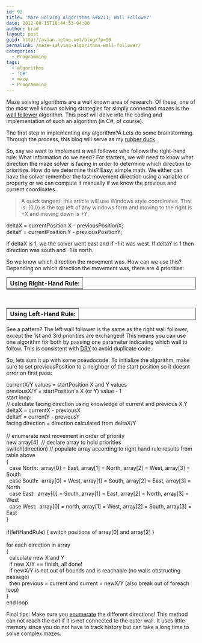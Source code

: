 ```yaml
---
id: 93
title: 'Maze Solving Algorithms &#8211; Wall Follower'
date: 2012-08-15T10:44:53-04:00
author: brad
layout: post
guid: http://avian.netne.net/blog/?p=93
permalink: /maze-solving-algorithms-wall-follower/
categories:
  - Programming
tags:
  - algorithms
  - 'C#'
  - maze
  - Programming
---
```

Maze solving algorithms are a well known area of research. Of these, one of the most well known solving strategies for simply connected mazes is the [wall follower](http://en.wikipedia.org/wiki/Maze_solving_algorithm#Wall_follower) algorithm. This post will delve into the coding and implementation of such an algorithm (in C#, of course).

<!--more-->

The first step in implementing any algorithm?Â Lets do some brainstorming. Through the process, this blog will serve as my [rubber duck](http://en.wikipedia.org/wiki/Rubber_duck_debugging).

So, say we want to implement a wall follower who follows the right-hand rule. What information do we need? For starters, we will need to know what direction the maze solver is facing in order to determine which direction to prioritize. How do we determine this? Easy: simple math. We either can have the solver remember the last movement direction using a variable or property or we can compute it manually if we know the previous and current coordinates.

> A quick tangent: this article will use Windows style coordinates. That is: (0,0) is the top left of any windows form and moving to the right is +X and moving down is +Y.

<div class="codecolorer-container text default" style="overflow:auto;white-space:nowrap;">
  <div class="text codecolorer">
    deltaX = currentPosition.X - previousPositionX;<br /> deltaY = currentPosition.Y - previousPositionY;
  </div>
</div>

If deltaX is 1, we the solver went east and if -1 it was west. If deltaY is 1 then direction was south and -1 is north.

So we know which direction the movement was. How can we use this? Depending on which direction the movement was, there are 4 priorities:<table border=1> 

<th colspan="5">
  Using Right-Hand Rule:
</th>

</table> 

&nbsp;<table border=1> 

<th colspan="5">
  Using Left-Hand Rule:
</th>

</table> 

See a pattern? The left wall follower is the same as the right wall follower, except the 1st and 3rd priorities are exchanged! This means you can use one algorithm for both by passing one parameter indicating which wall to follow. This is consistent with [DRY](http://en.wikipedia.org/wiki/Don't_repeat_yourself) to avoid duplicate code.

So, lets sum it up with some pseudocode. To initialize the algorithm, make sure to set previousPosition to a neighbor of the start position so it doesnt error on first pass:

<div class="codecolorer-container text default" style="overflow:auto;white-space:nowrap;">
  <div class="text codecolorer">
    currentX/Y values = startPosition X and Y values<br /> previousX/Y = startPosition's X (or Y) value - 1
  </div>
</div>

<div class="codecolorer-container text default">
  <div class="text codecolorer">
    start loop:<br /> // calculate facing direction using knowledge of current and previous X,Y<br /> deltaX = currentX - previousX<br /> deltaY = currentY - previousY<br /> facing direction = direction calculated from deltaX/Y<br /> <br /> // enumerate next movement in order of priority<br /> new array[4] &nbsp;// declare array to hold priorities<br /> switch(direction) // populate array according to right hand rule results from table above<br /> {<br /> &nbsp; case North: &nbsp;array[0] = East, array[1] = North, array[2] = West, array[3] = South<br /> &nbsp; case South: &nbsp;array[0] = West, array[1] = South, array[2] = East, array[3] = North<br /> &nbsp; case East: &nbsp;array[0] = South, array[1] = East, array[2] = North, array[3] = West<br /> &nbsp; case West: &nbsp;array[0] = north, array[1] = West, array[2] = South, array[3] = East<br /> }<br /> <br /> if(leftHandRule) { switch positions of array[0] and array[2] }<br /> <br /> for each direction in array<br /> {<br /> &nbsp; calculate new X and Y<br /> &nbsp; if new X/Y == finish, all done!<br /> &nbsp; if newX/Y is not out of bounds and is reachable (no walls obstructing passage)<br /> &nbsp; then previous = current and current = newX/Y (also break out of foreach loop)<br /> }<br /> end loop
  </div>
</div>

Final tips: Make sure you [enumerate](http://msdn.microsoft.com/en-us/library/sbbt4032.aspx) the different directions! This method can not reach the exit if it is not connected to the outer wall. It uses little memory since you do not have to track history but can take a long time to solve complex mazes.